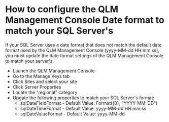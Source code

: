 # How to configure the QLM Management Console Date format to match your SQL Server's

If your SQL Server uses a date format that does not match the default date format used by the QLM Management Console (yyyy-MM-dd HH:mm:ss), you must update the date format settings of the QLM Management Console to match your server's.

* Launch the QLM Management Console
* Go to the Manage Keys tab
* Click Sites and select your site
* Click Server Properties
* Locate the "regional" category
* Update the following properties to match your SQL Server's format:
  * sqlDateFieldFormat - Default Value: Format({0}, "YYYY-MM-DD")
  * sqlDateTimeFormat - Default Value: yyyy-MM-dd HH:mm:ss
  * sqlDateValueFormat - Default Value: yyyy-MM-dd
